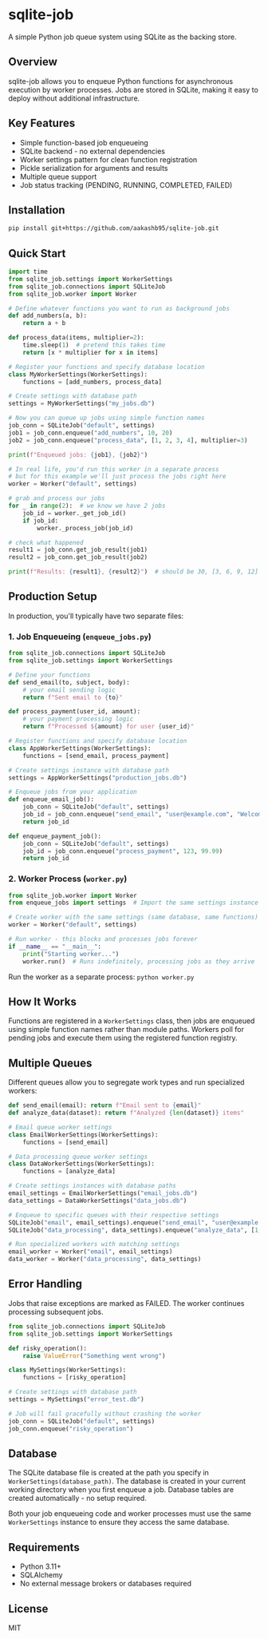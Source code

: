 # sqlite-job

A simple Python job queue system using SQLite as the backing store.

## Overview

sqlite-job allows you to enqueue Python functions for asynchronous execution by worker processes. Jobs are stored in SQLite, making it easy to deploy without additional infrastructure.

## Key Features

- Simple function-based job enqueueing
- SQLite backend - no external dependencies
- Worker settings pattern for clean function registration  
- Pickle serialization for arguments and results
- Multiple queue support
- Job status tracking (PENDING, RUNNING, COMPLETED, FAILED)

## Installation

```bash
pip install git+https://github.com/aakashb95/sqlite-job.git
```

## Quick Start

```python
import time
from sqlite_job.settings import WorkerSettings
from sqlite_job.connections import SQLiteJob
from sqlite_job.worker import Worker

# Define whatever functions you want to run as background jobs
def add_numbers(a, b):
    return a + b

def process_data(items, multiplier=2):
    time.sleep(1)  # pretend this takes time
    return [x * multiplier for x in items]

# Register your functions and specify database location
class MyWorkerSettings(WorkerSettings):
    functions = [add_numbers, process_data]

# Create settings with database path
settings = MyWorkerSettings("my_jobs.db")

# Now you can queue up jobs using simple function names
job_conn = SQLiteJob("default", settings)
job1 = job_conn.enqueue("add_numbers", 10, 20)
job2 = job_conn.enqueue("process_data", [1, 2, 3, 4], multiplier=3)

print(f"Enqueued jobs: {job1}, {job2}")

# In real life, you'd run this worker in a separate process
# but for this example we'll just process the jobs right here
worker = Worker("default", settings)

# grab and process our jobs
for _ in range(2):  # we know we have 2 jobs
    job_id = worker._get_job_id()
    if job_id:
        worker._process_job(job_id)

# check what happened
result1 = job_conn.get_job_result(job1)
result2 = job_conn.get_job_result(job2)

print(f"Results: {result1}, {result2}")  # should be 30, [3, 6, 9, 12]
```

## Production Setup

In production, you'll typically have two separate files:

### 1. Job Enqueueing (`enqueue_jobs.py`)

```python
from sqlite_job.connections import SQLiteJob
from sqlite_job.settings import WorkerSettings

# Define your functions
def send_email(to, subject, body):
    # your email sending logic
    return f"Sent email to {to}"

def process_payment(user_id, amount):
    # your payment processing logic
    return f"Processed ${amount} for user {user_id}"

# Register functions and specify database location
class AppWorkerSettings(WorkerSettings):
    functions = [send_email, process_payment]

# Create settings instance with database path
settings = AppWorkerSettings("production_jobs.db")

# Enqueue jobs from your application
def enqueue_email_job():
    job_conn = SQLiteJob("default", settings)
    job_id = job_conn.enqueue("send_email", "user@example.com", "Welcome", "Thanks for signing up!")
    return job_id

def enqueue_payment_job():
    job_conn = SQLiteJob("default", settings) 
    job_id = job_conn.enqueue("process_payment", 123, 99.99)
    return job_id
```

### 2. Worker Process (`worker.py`)

```python
from sqlite_job.worker import Worker
from enqueue_jobs import settings  # Import the same settings instance

# Create worker with the same settings (same database, same functions)
worker = Worker("default", settings)

# Run worker - this blocks and processes jobs forever
if __name__ == "__main__":
    print("Starting worker...")
    worker.run()  # Runs indefinitely, processing jobs as they arrive
```

Run the worker as a separate process: `python worker.py`

## How It Works

Functions are registered in a `WorkerSettings` class, then jobs are enqueued using simple function names rather than module paths. Workers poll for pending jobs and execute them using the registered function registry.

## Multiple Queues

Different queues allow you to segregate work types and run specialized workers:

```python
def send_email(email): return f"Email sent to {email}"
def analyze_data(dataset): return f"Analyzed {len(dataset)} items"

# Email queue worker settings
class EmailWorkerSettings(WorkerSettings):
    functions = [send_email]

# Data processing queue worker settings
class DataWorkerSettings(WorkerSettings):
    functions = [analyze_data]

# Create settings instances with database paths
email_settings = EmailWorkerSettings("email_jobs.db")
data_settings = DataWorkerSettings("data_jobs.db")

# Enqueue to specific queues with their respective settings
SQLiteJob("email", email_settings).enqueue("send_email", "user@example.com")
SQLiteJob("data_processing", data_settings).enqueue("analyze_data", [1, 2, 3])

# Run specialized workers with matching settings
email_worker = Worker("email", email_settings)
data_worker = Worker("data_processing", data_settings)
```

## Error Handling

Jobs that raise exceptions are marked as FAILED. The worker continues processing subsequent jobs.

```python
from sqlite_job.connections import SQLiteJob
from sqlite_job.settings import WorkerSettings

def risky_operation():
    raise ValueError("Something went wrong")

class MySettings(WorkerSettings):
    functions = [risky_operation]

# Create settings with database path
settings = MySettings("error_test.db")

# Job will fail gracefully without crashing the worker
job_conn = SQLiteJob("default", settings)
job_conn.enqueue("risky_operation")
```

## Database

The SQLite database file is created at the path you specify in `WorkerSettings(database_path)`. The database is created in your current working directory when you first enqueue a job. Database tables are created automatically - no setup required.

Both your job enqueueing code and worker processes must use the same `WorkerSettings` instance to ensure they access the same database.

## Requirements

- Python 3.11+
- SQLAlchemy
- No external message brokers or databases required

## License

MIT